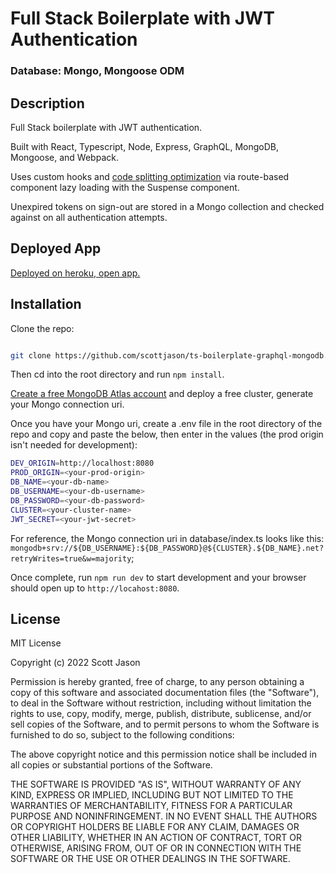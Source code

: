 # Full Stack Boilerplate with JWT Authentication

### Database: Mongo, Mongoose ODM

## Description

Full Stack boilerplate with JWT authentication.

Built with React, Typescript, Node, Express, GraphQL, MongoDB, Mongoose, and Webpack.

Uses custom hooks and [code splitting optimization](https://reactjs.org/docs/code-splitting.html) via route-based component lazy loading with the Suspense component.

Unexpired tokens on sign-out are stored in a Mongo collection and checked against on all authentication attempts.

## Deployed App

[Deployed on heroku, open app.](https://ts-auth-graphql-mongodb.herokuapp.com)

## Installation

Clone the repo:

```bash

git clone https://github.com/scottjason/ts-boilerplate-graphql-mongodb.git

```

Then cd into the root directory and run `npm install`.

[Create a free MongoDB Atlas account](https://www.mongodb.com/docs/atlas/tutorial/deploy-free-tier-cluster/) and deploy a free cluster, generate your Mongo connection uri.

Once you have your Mongo uri, create a .env file in the root directory of the repo and copy and paste the below, then enter in the values (the prod origin isn't needed for development):

```bash
DEV_ORIGIN=http://localhost:8080
PROD_ORIGIN=<your-prod-origin>
DB_NAME=<your-db-name>
DB_USERNAME=<your-db-username>
DB_PASSWORD=<your-db-password>
CLUSTER=<your-cluster-name>
JWT_SECRET=<your-jwt-secret>
```

For reference, the Mongo connection uri in database/index.ts looks like this:
`mongodb+srv://${DB_USERNAME}:${DB_PASSWORD}@${CLUSTER}.${DB_NAME}.net?retryWrites=true&w=majority`;

Once complete, run `npm run dev` to start development and your browser should open up to `http://locahost:8080`.

## License

MIT License

Copyright (c) 2022 Scott Jason

Permission is hereby granted, free of charge, to any person obtaining a copy
of this software and associated documentation files (the "Software"), to deal
in the Software without restriction, including without limitation the rights
to use, copy, modify, merge, publish, distribute, sublicense, and/or sell
copies of the Software, and to permit persons to whom the Software is
furnished to do so, subject to the following conditions:

The above copyright notice and this permission notice shall be included in all
copies or substantial portions of the Software.

THE SOFTWARE IS PROVIDED "AS IS", WITHOUT WARRANTY OF ANY KIND, EXPRESS OR
IMPLIED, INCLUDING BUT NOT LIMITED TO THE WARRANTIES OF MERCHANTABILITY,
FITNESS FOR A PARTICULAR PURPOSE AND NONINFRINGEMENT. IN NO EVENT SHALL THE
AUTHORS OR COPYRIGHT HOLDERS BE LIABLE FOR ANY CLAIM, DAMAGES OR OTHER
LIABILITY, WHETHER IN AN ACTION OF CONTRACT, TORT OR OTHERWISE, ARISING FROM,
OUT OF OR IN CONNECTION WITH THE SOFTWARE OR THE USE OR OTHER DEALINGS IN THE
SOFTWARE.
